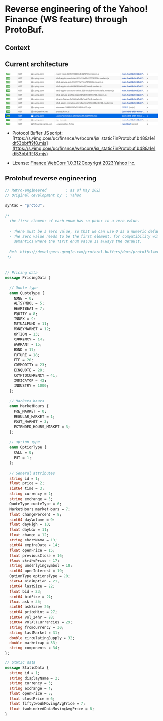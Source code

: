 # Reverse engineering of the Yahoo! Finance (WS feature) through ProtoBuf.


## Context



## Current architecture

<img src="https://raw.githubusercontent.com/lcsrodriguez/articles/main/articles/reverse-engineering-yahoo-finance-protobuf/img/http-request.png">


- Protocol Buffer JS script: [https://s.yimg.com/uc/finance/webcore/js/_staticFinProtobuf.b489a1e1df53bbfff9f8.mjs](https://s.yimg.com/uc/finance/webcore/js/_staticFinProtobuf.b489a1e1df53bbfff9f8.mjs)

- License: [Finance WebCore 1.0.312 Copyright 2023 Yahoo Inc.](https://s.yimg.com/uc/finance/webcore/js/_staticFinProtobuf.b489a1e1df53bbfff9f8.mjs.LICENSE.txt)

## Protobuf reverse engineering


```protobuf
// Retro-engineered         : as of May 2023
// Original development by  : Yahoo

syntax = "proto3";

/*
  The first element of each enum has to point to a zero-value.

  - There must be a zero value, so that we can use 0 as a numeric default value.
  - The zero value needs to be the first element, for compatibility with the proto2
    semantics where the first enum value is always the default.

  Ref: https://developers.google.com/protocol-buffers/docs/proto3?hl=en#enum
 */


// Pricing data
message PricingData {

  // Quote type
  enum QuoteType {
    NONE = 0;
    ALTSYMBOL = 5;
    HEARTBEAT = 7;
    EQUITY = 8;
    INDEX = 9;
    MUTUALFUND = 11;
    MONEYMARKET = 12;
    OPTION = 13;
    CURRENCY = 14;
    WARRANT = 15;
    BOND = 17;
    FUTURE = 18;
    ETF = 20;
    COMMODITY = 23;
    ECNQUOTE = 28;
    CRYPTOCURRENCY = 41;
    INDICATOR = 42;
    INDUSTRY = 1000;
  };

  // Markets hours
  enum MarketHours {
    PRE_MARKET = 0;
    REGULAR_MARKET = 1;
    POST_MARKET = 2;
    EXTENDED_HOURS_MARKET = 3;
  };

  // Option type
  enum OptionType {
    CALL = 0;
    PUT = 1;
  };

  // General attributes
  string id = 1;
  float price = 2;
  sint64 time = 3;
  string currency = 4;
  string exchange = 5;
  QuoteType quoteType = 6;
  MarketHours marketHours = 7;
  float changePercent = 8;
  sint64 dayVolume = 9;
  float dayHigh = 10;
  float dayLow = 11;
  float change = 12;
  string shortName = 13;
  sint64 expireDate = 14;
  float openPrice = 15;
  float previousClose = 16;
  float strikePrice = 17;
  string underlyingSymbol = 18;
  sint64 openInterest = 19;
  OptionType optionsType = 20;
  sint64 miniOption = 21;
  sint64 lastSize = 22;
  float bid = 23;
  sint64 bidSize = 24;
  float ask = 25;
  sint64 askSize= 26;
  sint64 priceHint = 27;
  sint64 vol_24hr = 28;
  sint64 volAllCurrencies = 29;
  string fromcurrency = 30;
  string lastMarket = 31;
  double circulatingSupply = 32;
  double marketcap = 33;
  string components = 34;
};
```

```protobuf
// Static data
message StaticData {
  string id = 1;
  string displayName = 2;
  string currency = 3;
  string exchange = 4;
  float openPrice = 5;
  float closePrice = 6;
  float fiftytwoWkMovingAvgPrice = 7;
  float twohundredDataMovingAvgPrice = 8;
}
```